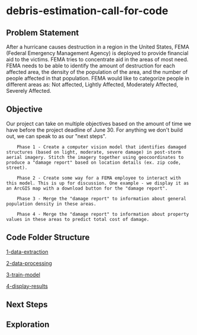 # debris-estimation-call-for-code

## Problem Statement

After a hurricane causes destruction in a region in the United States, FEMA (Federal Emergency Management Agency) is deployed to provide financial aid to the victims. FEMA tries to concentrate aid in the areas of most need. FEMA needs to be able to identify the amount of destruction for each affected area, the density of the population of the area, and the number of people affected in that population. FEMA would like to categorize people in different areas as: Not affected, Lightly Affected, Moderately Affected, Severely Affected.

## Objective

Our project can take on multiple objectives based on the amount of time we have before the project deadline of June 30. For anything we don't build out, we can speak to as our "next steps".

        Phase 1 - Create a computer vision model that identifies damaged structures (based on light, moderate, severe damage) in post-storm aerial imagery. Stitch the imagery together using geocoordinates to produce a "damage report" based on location details (ex. zip code, street).

        Phase 2 - Create some way for a FEMA employee to interact with this model. This is up for discussion. One example - we display it as an ArcGIS map with a download button for the "damage report".

        Phase 3 - Merge the "damage report" to information about general population density in these areas.

        Phase 4 - Merge the "damage report" to information about property values in these areas to predict total cost of damage.

## Code Folder Structure

[1-data-extraction](https://github.com/keriwheatley/debris-estimation-call-for-code/blob/master/1-data-extraction/readme.md)

[2-data-processing](https://github.com/keriwheatley/debris-estimation-call-for-code/blob/master/2-data-processing/readme.md)

[3-train-model](https://github.com/keriwheatley/debris-estimation-call-for-code/blob/master/3-train-model/readme.md)

[4-display-results](https://github.com/keriwheatley/debris-estimation-call-for-code/blob/master/4-display-results/readme.md)

## Next Steps


## Exploration